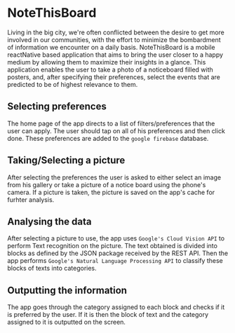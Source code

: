 # NoteThisBoard
Living in the big city, we're often conflicted between the desire to get more involved in our communities, with the effort to minimize the bombardment of information we encounter on a daily basis. NoteThisBoard is a mobile reactNative based application that aims to bring the user closer to a happy medium by allowing them to maximize their insights in a glance. This application enables the user to take a photo of a noticeboard filled with posters, and, after specifying their preferences, select the events that are predicted to be of highest relevance to them.

## Selecting preferences
The home page of the app directs to a list of filters/preferences that the user can apply. The user should tap on all of his preferences and then click done. These preferences are added to the `google firebase` database.

## Taking/Selecting a picture
After selecting the preferences the user is asked to either select an image from his gallery or take a picture of a notice board using the phone's camera. If a picture is taken, the picture is saved on the app's cache for furhter analysis.


## Analysing the data
After selecting a picture to use, the app uses `Google's Cloud Vision API` to perform Text recognition on the picture. The text obtained is divided into blocks as defined by the JSON package received by the REST API. Then the app performs `Google's Natural Language Processing API` to classify these blocks of texts into categories.

## Outputting the information
The app goes through the category assigned to each block and checks if it is preferred by the user. If it is then the block of text and the category assigned to it is outputted on the screen.

